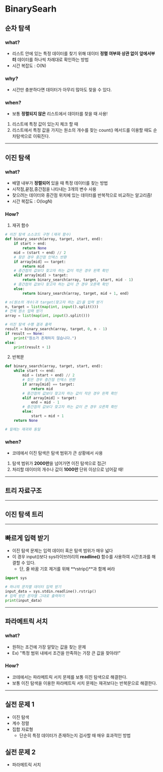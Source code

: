 # BinarySearh

## 순차 탐색

### what?
- 리스트 안에 있는 특정 데이터를 찾기 위해 데이터 **정렬 여부와 상관 없이** **앞에서부터** 데이터를 하나씩 차례대로 확인하는 방법
- 시간 복잡도 : O(N)
### why?
- 시간만 충분하다면 데이터가 아무리 많아도 찾을 수 있다.
### when?
- 보통 **정렬되지 않은** 리스트에서 데이터를 찾을 때 사용!
1. 리스트에 특정 값이 있는지 체크 할 때
2. 리스트에서 특정 값을 가지는 원소의 개수를 찾는 count() 메서드를 이용할 때도 순차탐색으로 이뤄진다.
---
## 이진 탐색

### what?
- 배열 내부가 **정렬되어** 있을 때 특정 데이터를 찾는 방법
- 시작점,끝점,중간점을 나타내는 3개의 변수 사용
- 찾으려는 데이터와 중간점 위치에 있는 데이터를 반복적으로 비교하는 알고리즘!
- 시간 복잡도 : O(logN)
### How?
1. 재귀 함수
```python
# 이진 탐색 소스코드 구현 (재귀 함수)
def binary_search(array, target, start, end):
    if start > end:
        return None
    mid = (start + end) // 2
    # 찾은 경우 중간점 인덱스 반환
    if array[mid] == target:
        return mid
    # 중간점의 값보다 찾고자 하는 값이 작은 경우 왼쪽 확인
    elif array[mid] > target:
        return binary_search(array, target, start, mid - 1)
    # 중간점의 값보다 찾고자 하는 값이 큰 경우 오른쪽 확인
    else:
        return binary_search(array, target, mid + 1, end)

# n(원소의 개수)과 target(찾고자 하는 값)을 입력 받기
n, target = list(map(int, input().split()))
# 전체 원소 입력 받기
array = list(map(int, input().split()))

# 이진 탐색 수행 결과 출력
result = binary_search(array, target, 0, n - 1)
if result == None:
    print("원소가 존재하지 않습니다.")
else:
    print(result + 1)

```
2. 반복문
```python
def binary_search(array, target, start, end):
    while start <= end:
        mid = (start + end) // 2
        # 찾은 경우 중간점 인덱스 반환
        if array[mid] == target:
            return mid
        # 중간점의 값보다 찾고자 하는 값이 작은 경우 왼쪽 확인
        elif array[mid] > target:
            end = mid - 1
        # 중간점의 값보다 찾고자 하는 값이 큰 경우 오른쪽 확인
        else:
            start = mid + 1
    return None

# 밑에는 재귀와 동일
```
### when?
- 코테에서 이진 탐색은 탐색 범위가 큰 상황에서 사용
1. 탐색 범위가 **2000만**을 넘어가면 이진 탐색으로 접근!
2. 처리할 데이터의 개수나 값이 **1000만** 단위 이상으로 넘어갈 때! 
---
## 트리 자료구조
---
## 이진 탐색 트리
---
## 빠르게 입력 받기
- 이진 탐색 문제는 입력 데이터 혹은 탐색 범위가 매우 넓다
- 이 경우 input()보다 sys라이브러리의 **readline()** 함수를 사용하여 시간초과를 해결할 수 있다.
    - 단, 줄 바꿈 기호 제거를 위해 **rstrip()**과 함께 써라
```python
import sys

# 하나의 문자열 데이터 입력 받기
input_data = sys.stdin.readline().rstrip()
# 입력 받은 문자열 그대로 출력하기
print(input_data)
```
---
## 파라메트릭 서치
### what?
- 원하는 조건에 가장 알맞는 값을 찾는 문제
- Ex) "특정 범위 내에서 조건을 만족하는 가장 큰 값을 찾아라!"

### How?
- 코테에서는 파라메트릭 서치 문제를 보통 이진 탐색으로 해결한다.
- 보통 이진 탐색을 이용한 파라메트릭 서치 문제는 재귀보다는 반복문으로 해결한다.
---
## 실전 문제 1
- 이진 탐색
- 계수 정렬
- 집합 자료형
    - 단순히 특정 데이터가 존재하는지 검사할 때 매우 효과적인 방법
## 실전 문제 2
- 파라메트릭 서치

